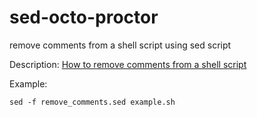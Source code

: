 sed-octo-proctor
================

remove comments from a shell script using sed script

Description: [How to remove comments from a shell script](http://blog.sleeplessbeastie.eu/2012/11/07/how-to-remove-comments-from-a-shell-script/)

Example:

```
sed -f remove_comments.sed example.sh
```
